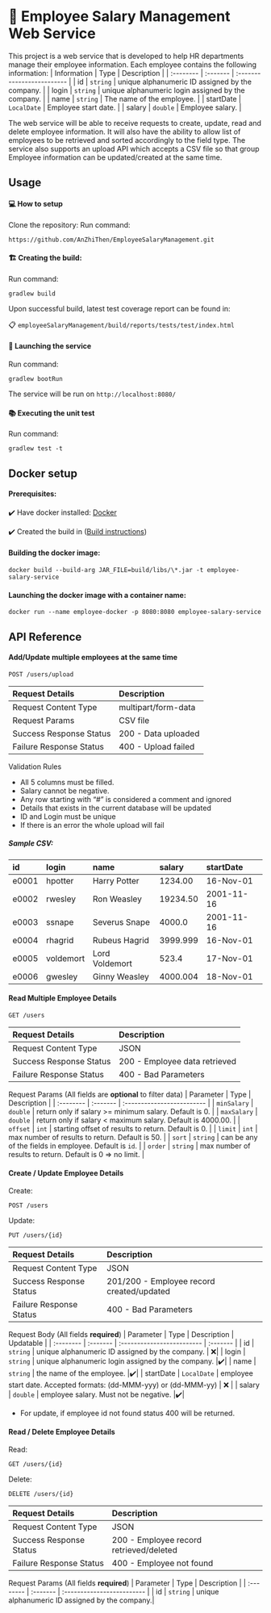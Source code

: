 
# 💼 Employee Salary Management Web Service

This project is a web service that is developed to help HR departments manage their employee information.
Each employee contains the following information:
| Information | Type     | Description                |
| :-------- | :------- | :------------------------- |
| id | `string` | unique alphanumeric ID assigned by the company. |
| login | `string` | unique alphanumeric login assigned by the company. |
| name | `string` | The name of the employee. |
| startDate | `LocalDate` | Employee start date. |
| salary | `double` | Employee salary.  |

The web service will be able to receive requests to create, update, read and delete employee information.
It will also have the ability to allow list of employees to be retrieved and sorted accordingly to the field type.
The service also supports an upload API which accepts a CSV file so that group Employee information can be updated/created at the same time.

## Usage
#### 💻 How to setup
Clone the repository:
Run command:
```
https://github.com/AnZhiThen/EmployeeSalaryManagement.git
```
#### 🏗️ Creating the build:
Run command:
```
gradlew build
```
Upon successful build, latest test coverage report can be found in:

📋 `employeeSalaryManagement/build/reports/tests/test/index.html`

#### 🚀 Launching the service
Run command:
```
gradlew bootRun
```
The service will be run on `http://localhost:8080/`

#### 📚 Executing the unit test
Run command:
```
gradlew test -t
```

##  Docker setup

#### Prerequisites:

✔️ Have docker installed:  [Docker](https://docs.docker.com/desktop/)

✔️ Created the build in ([Build instructions](#creating-the-build))

#### Building the docker image:
```
docker build --build-arg JAR_FILE=build/libs/\*.jar -t employee-salary-service
```
#### Launching the docker image with a container name:
```
docker run --name employee-docker -p 8080:8080 employee-salary-service
```

## API Reference

#### Add/Update multiple employees at the same time

```
POST /users/upload
```
| Request Details | Description     |
| :-------- | :------- |
| Request Content Type | multipart/form-data     |
| Request Params | CSV file     |
| Success Response Status |   200 - Data uploaded  |
| Failure Response Status |   400 - Upload failed  |

Validation Rules
- All 5 columns must be filled.
- Salary cannot be negative.
- Any row starting with “#” is considered a comment and ignored
- Details that exists in the current database will be updated
- ID and Login must be unique
- If there is an error the whole upload will fail 

##### Sample CSV:
 |  id  |  login  |  name  |  salary  |  startDate  | 
 | :-------- | :------- | :------- | :------- | :------- |
 | e0001 | hpotter | Harry Potter | 1234.00 | 16-Nov-01 | 
 | e0002 | rwesley | Ron Weasley | 19234.50 | 2001-11-16 | 
 | e0003 | ssnape | Severus Snape | 4000.0 | 2001-11-16 | 
 | e0004 | rhagrid | Rubeus Hagrid | 3999.999 | 16-Nov-01 |
 | e0005 | voldemort | Lord Voldemort | 523.4 | 17-Nov-01 |
 | e0006 | gwesley | Ginny Weasley | 4000.004 | 18-Nov-01 | 

#### Read Multiple Employee Details

```
GET /users
```
| Request Details | Description     |
| :-------- | :------- |
| Request Content Type | JSON     |
| Success Response Status |   200 - Employee data retrieved  |
| Failure Response Status |   400 - Bad Parameters  |

Request Params (All fields are **optional** to filter data)
| Parameter | Type     | Description                |
| :-------- | :------- | :------------------------- |
| `minSalary` | `double` | return only if salary >= minimum salary. Default is 0. |
| `maxSalary` | `double` | return only if salary < maximum salary. Default is 4000.00. |
| `offset` | `int` | starting offset of results to return. Default is 0. |
| `limit` | `int` | max number of results to return. Default is 50. |
| `sort` | `string` | can be any of the fields in employee. Default is `id`. |
| `order` | `string` | max number of results to return. Default is 0 => no limit. |

#### Create / Update Employee Details
Create:
```http
POST /users
```

Update:
```http
PUT /users/{id}
```

| Request Details | Description     |
| :-------- | :------- |
| Request Content Type | JSON     |
| Success Response Status |   201/200 - Employee record created/updated  |
| Failure Response Status |   400 - Bad Parameters |

Request Body (All fields **required**)
| Parameter | Type     | Description                | Updatable |
| :-------- | :------- | :------------------------- | :------- |
| id | `string` | unique alphanumeric ID assigned by the company. | ❌|
| login | `string` | unique alphanumeric login assigned by the company. |✔️|
| name | `string` | the name of the employee. |✔️|
| startDate | `LocalDate` | employee start date. Accepted formats: (dd-MMM-yyy) or (dd-MMM-yy) | ❌ |
| salary | `double` | employee salary. Must not be negative.  |✔️|

- For update, if employee id not found status 400 will be returned.

#### Read / Delete Employee Details
Read:
```http
GET /users/{id}
```

Delete:
```http
DELETE /users/{id}
```

| Request Details | Description     |
| :-------- | :------- |
| Request Content Type | JSON     |
| Success Response Status |   200 - Employee record retrieved/deleted  |
| Failure Response Status |   400 - Employee not found |

Request Params (All fields **required**)
| Parameter | Type     | Description                |
| :-------- | :------- | :------------------------- |
| id | `string` | unique alphanumeric ID assigned by the company.|
